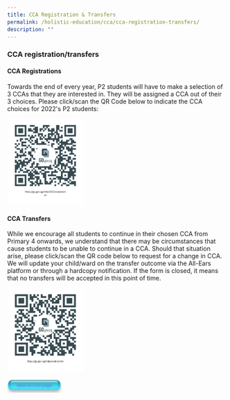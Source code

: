 ```yaml
---
title: CCA Registration & Transfers
permalink: /holistic-education/cca/cca-registration-transfers/
description: ""
---
```

### **CCA registration/transfers**
#### **CCA Registrations**
Towards the end of every year, P2 students will have to make a selection of 3 CCAs that they are interested in. They will be assigned a CCA out of their 3 choices. Please click/scan the QR Code below to indicate the CCA choices for 2022's P2 students:

<p><a href="https://form.gov.sg/63611a4fb9e6150011fe7f53">  
<img style="width:35%" src="/images/ccaregistration.png">  
</a></p>

#### **CCA Transfers**

While we encourage all students to continue in their chosen CCA from Primary 4 onwards, we understand that there may be circumstances that cause students to be unable to continue in a CCA. Should that situation arise, please click/scan the QR code below to request for a change in CCA. We will update your child/ward on the transfer outcome via the All-Ears platform or through a hardcopy notification. If the form is closed, it means that no transfers will be accepted in this point of time.

<p><a href="https://forms.moe.edu.sg/forms/v3zZze">  
<img style="width:35%" src="/images/ccatransfer.png">  
</a></p>

<p><a href="https://staging.dumgjq4ikmf5k.amplifyapp.com/holistic-education/cca/">  
<img style="width:25%" src="/images/backtocca.jpg">  
</a></p>